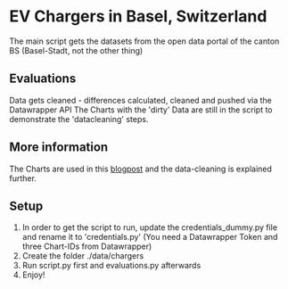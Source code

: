 # EV Chargers in Basel, Switzerland

The main script gets the datasets from the open data portal of the canton BS (Basel-Stadt, not the other thing)

## Evaluations
Data gets cleaned - differences calculated, cleaned and pushed via the Datawrapper API 
The Charts with the 'dirty' Data are still in the script to demonstrate the 'datacleaning' steps. 

## More information
The Charts are used in this [blogpost](https://rideable.ch/belegung-ladestationen-iwb-auswertung/) and the data-cleaning is explained further.

## Setup
1. In order to get the script to run, update the credentials_dummy.py file and rename it to 'credentials.py' (You need a Datawrapper Token and three Chart-IDs from Datawrapper)
2. Create the folder ./data/chargers
3. Run script.py first and evaluations.py afterwards
4. Enjoy!
